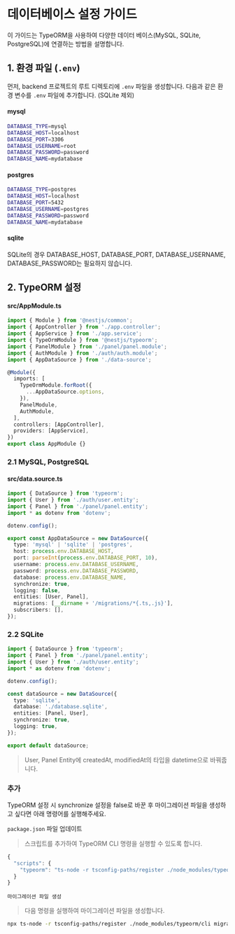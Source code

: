 # 데이터베이스 설정 가이드

이 가이드는 TypeORM을 사용하여 다양한 데이터 베이스(MySQL, SQLite, PostgreSQL)에 연결하는 방법을 설명합니다.

## 1. 환경 파일 (`.env`)

먼저, backend 프로젝트의 루트 디렉토리에 `.env` 파일을 생성합니다. 다음과 같은 환경 변수를 `.env` 파일에 추가합니다. (SQLite 제외)

#### mysql

```bash
DATABASE_TYPE=mysql
DATABASE_HOST=localhost
DATABASE_PORT=3306
DATABASE_USERNAME=root
DATABASE_PASSWORD=password
DATABASE_NAME=mydatabase
```

#### postgres

```bash
DATABASE_TYPE=postgres
DATABASE_HOST=localhost
DATABASE_PORT=5432
DATABASE_USERNAME=postgres
DATABASE_PASSWORD=password
DATABASE_NAME=mydatabase
```

#### sqlite

SQLite의 경우 DATABASE_HOST, DATABASE_PORT, DATABASE_USERNAME, DATABASE_PASSWORD는 필요하지 않습니다.

## 2. TypeORM 설정

#### src/AppModule.ts

```ts
import { Module } from '@nestjs/common';
import { AppController } from './app.controller';
import { AppService } from './app.service';
import { TypeOrmModule } from '@nestjs/typeorm';
import { PanelModule } from './panel/panel.module';
import { AuthModule } from './auth/auth.module';
import { AppDataSource } from './data-source';

@Module({
  imports: [
    TypeOrmModule.forRoot({
      ...AppDataSource.options,
    }),
    PanelModule,
    AuthModule,
  ],
  controllers: [AppController],
  providers: [AppService],
})
export class AppModule {}
```

### 2.1 MySQL, PostgreSQL

#### src/data.source.ts

```ts
import { DataSource } from 'typeorm';
import { User } from './auth/user.entity';
import { Panel } from './panel/panel.entity';
import * as dotenv from 'dotenv';

dotenv.config();

export const AppDataSource = new DataSource({
  type: 'mysql' | 'sqlite' | 'postgres',
  host: process.env.DATABASE_HOST,
  port: parseInt(process.env.DATABASE_PORT, 10),
  username: process.env.DATABASE_USERNAME,
  password: process.env.DATABASE_PASSWORD,
  database: process.env.DATABASE_NAME,
  synchronize: true,
  logging: false,
  entities: [User, Panel],
  migrations: [__dirname + '/migrations/*{.ts,.js}'],
  subscribers: [],
});
```

### 2.2 SQLite

```ts
import { DataSource } from 'typeorm';
import { Panel } from './panel/panel.entity';
import { User } from './auth/user.entity';
import * as dotenv from 'dotenv';

dotenv.config();

const dataSource = new DataSource({
  type: 'sqlite',
  database: './database.sqlite',
  entities: [Panel, User],
  synchronize: true,
  logging: true,
});

export default dataSource;
```

> User, Panel Entity에 createdAt, modifiedAt의 타입을 datetime으로 바꿔줍니다.

### 추가

TypeORM 설정 시 synchronize 설정을 false로 바꾼 후 마이그레이션 파일을 생성하고 싶다면 아래 명령어를 실행해주세요.

`package.json` 파일 업데이트

> 스크립트를 추가하여 TypeORM CLI 명령을 실행할 수 있도록 합니다.

```js
{
  "scripts": {
    "typeorm": "ts-node -r tsconfig-paths/register ./node_modules/typeorm/cli"
  }
}
```

`마이그레이션 파일 생성`

> 다음 명령을 실행하여 마이그레이션 파일을 생성합니다.

```bash
npx ts-node -r tsconfig-paths/register ./node_modules/typeorm/cli migration:generate src/migrations/UpdateUserAndPanelTables -d src/data-source.ts
```
